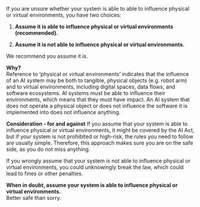 If you are unsure whether your system is able to able to influence physical or virtual environments, you have two choices:

1. **Assume it is able to influence physical or virtual environments (recommended).**

2. **Assume it is not able to influence physical or virtual environments.**

We recommend you assume it *is*.

**Why?**  
Reference to ‘physical or virtual environments’ indicates that the influence of an AI system may be both to tangible, physical objects (e.g. robot arm) and to virtual environments, including digital spaces, data flows, and software ecosystems. AI systems must be able to influence their environments, which means that they must have impact. An AI system that does not operate a physical object or does not influence the software it is implemented into does not influence anything. 

**Consideration - for and against**
If you assume that your system is able to influence physical or virtual environments, it might be covered by the AI Act, but if your system is not prohibited or high-risk, the rules you need to follow are usually simple. Therefore, this approach makes sure you are on the safe side, as you do not miss anything. 

If you wrongly assume that your system is not able to influence physical or virtual environments, you could unknowingly break the law, which could lead to fines or other penalties.

**When in doubt, assume your system is able to influence physical or virtual environments.**  
Better safe than sorry.
